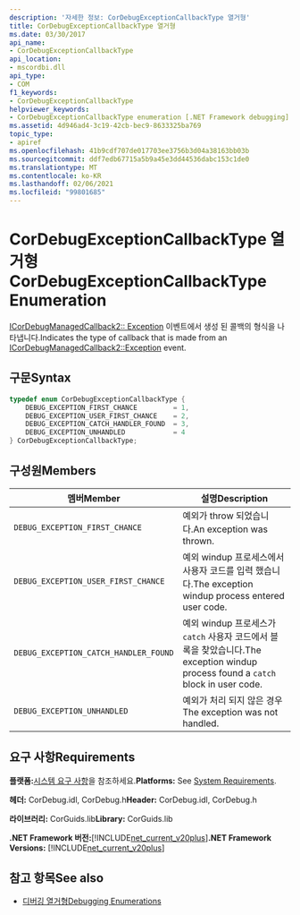 ```yaml
---
description: '자세한 정보: CorDebugExceptionCallbackType 열거형'
title: CorDebugExceptionCallbackType 열거형
ms.date: 03/30/2017
api_name:
- CorDebugExceptionCallbackType
api_location:
- mscordbi.dll
api_type:
- COM
f1_keywords:
- CorDebugExceptionCallbackType
helpviewer_keywords:
- CorDebugExceptionCallbackType enumeration [.NET Framework debugging]
ms.assetid: 4d946ad4-3c19-42cb-bec9-8633325ba769
topic_type:
- apiref
ms.openlocfilehash: 41b9cdf707de017703ee3756b3d04a38163bb03b
ms.sourcegitcommit: ddf7edb67715a5b9a45e3dd44536dabc153c1de0
ms.translationtype: MT
ms.contentlocale: ko-KR
ms.lasthandoff: 02/06/2021
ms.locfileid: "99801685"
---
```

# <a name="cordebugexceptioncallbacktype-enumeration"></a><span data-ttu-id="3523e-103">CorDebugExceptionCallbackType 열거형</span><span class="sxs-lookup"><span data-stu-id="3523e-103">CorDebugExceptionCallbackType Enumeration</span></span>

<span data-ttu-id="3523e-104">[ICorDebugManagedCallback2:: Exception](icordebugmanagedcallback2-exception-method.md) 이벤트에서 생성 된 콜백의 형식을 나타냅니다.</span><span class="sxs-lookup"><span data-stu-id="3523e-104">Indicates the type of callback that is made from an [ICorDebugManagedCallback2::Exception](icordebugmanagedcallback2-exception-method.md) event.</span></span>  
  
## <a name="syntax"></a><span data-ttu-id="3523e-105">구문</span><span class="sxs-lookup"><span data-stu-id="3523e-105">Syntax</span></span>  
  
```cpp  
typedef enum CorDebugExceptionCallbackType {  
    DEBUG_EXCEPTION_FIRST_CHANCE         = 1,  
    DEBUG_EXCEPTION_USER_FIRST_CHANCE    = 2,  
    DEBUG_EXCEPTION_CATCH_HANDLER_FOUND  = 3,  
    DEBUG_EXCEPTION_UNHANDLED            = 4  
} CorDebugExceptionCallbackType;  
```  
  
## <a name="members"></a><span data-ttu-id="3523e-106">구성원</span><span class="sxs-lookup"><span data-stu-id="3523e-106">Members</span></span>  
  
|<span data-ttu-id="3523e-107">멤버</span><span class="sxs-lookup"><span data-stu-id="3523e-107">Member</span></span>|<span data-ttu-id="3523e-108">설명</span><span class="sxs-lookup"><span data-stu-id="3523e-108">Description</span></span>|  
|------------|-----------------|  
|`DEBUG_EXCEPTION_FIRST_CHANCE`|<span data-ttu-id="3523e-109">예외가 throw 되었습니다.</span><span class="sxs-lookup"><span data-stu-id="3523e-109">An exception was thrown.</span></span>|  
|`DEBUG_EXCEPTION_USER_FIRST_CHANCE`|<span data-ttu-id="3523e-110">예외 windup 프로세스에서 사용자 코드를 입력 했습니다.</span><span class="sxs-lookup"><span data-stu-id="3523e-110">The exception windup process entered user code.</span></span>|  
|`DEBUG_EXCEPTION_CATCH_HANDLER_FOUND`|<span data-ttu-id="3523e-111">예외 windup 프로세스가 `catch` 사용자 코드에서 블록을 찾았습니다.</span><span class="sxs-lookup"><span data-stu-id="3523e-111">The exception windup process found a `catch` block in user code.</span></span>|  
|`DEBUG_EXCEPTION_UNHANDLED`|<span data-ttu-id="3523e-112">예외가 처리 되지 않은 경우</span><span class="sxs-lookup"><span data-stu-id="3523e-112">The exception was not handled.</span></span>|  
  
## <a name="requirements"></a><span data-ttu-id="3523e-113">요구 사항</span><span class="sxs-lookup"><span data-stu-id="3523e-113">Requirements</span></span>  

 <span data-ttu-id="3523e-114">**플랫폼:**[시스템 요구 사항](../../get-started/system-requirements.md)을 참조하세요.</span><span class="sxs-lookup"><span data-stu-id="3523e-114">**Platforms:** See [System Requirements](../../get-started/system-requirements.md).</span></span>  
  
 <span data-ttu-id="3523e-115">**헤더:** CorDebug.idl, CorDebug.h</span><span class="sxs-lookup"><span data-stu-id="3523e-115">**Header:** CorDebug.idl, CorDebug.h</span></span>  
  
 <span data-ttu-id="3523e-116">**라이브러리:** CorGuids.lib</span><span class="sxs-lookup"><span data-stu-id="3523e-116">**Library:** CorGuids.lib</span></span>  
  
 <span data-ttu-id="3523e-117">**.NET Framework 버전:**[!INCLUDE[net_current_v20plus](../../../../includes/net-current-v20plus-md.md)]</span><span class="sxs-lookup"><span data-stu-id="3523e-117">**.NET Framework Versions:** [!INCLUDE[net_current_v20plus](../../../../includes/net-current-v20plus-md.md)]</span></span>  
  
## <a name="see-also"></a><span data-ttu-id="3523e-118">참고 항목</span><span class="sxs-lookup"><span data-stu-id="3523e-118">See also</span></span>

- [<span data-ttu-id="3523e-119">디버깅 열거형</span><span class="sxs-lookup"><span data-stu-id="3523e-119">Debugging Enumerations</span></span>](debugging-enumerations.md)
